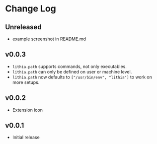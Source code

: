 # Change Log

## Unreleased

- example screenshot in README.md

## v0.0.3

- `lithia.path` supports commands, not only executables.
- `lithia.path` can only be defined on user or machine level.
- `lithia.path` now defaults to `["/usr/bin/env", "lithia"]` to work on more setups.

## v0.0.2

- Extension icon

## v0.0.1

- Initial release
